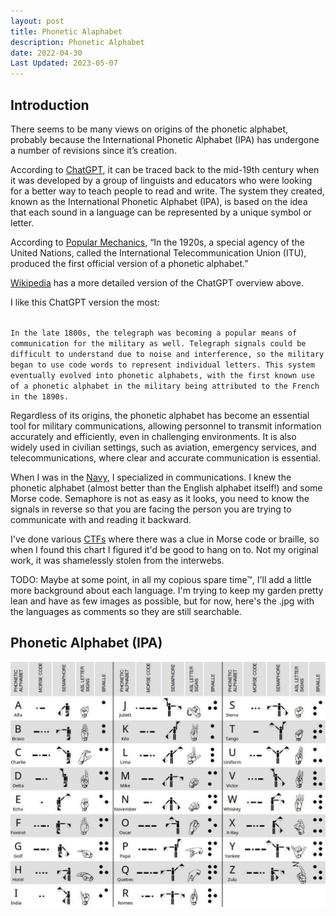 ```yaml
---
layout: post
title: Phonetic Alaphabet
description: Phonetic Alphabet
date: 2022-04-30
Last Updated: 2023-05-07
---
```

## Introduction
There seems to be many views on origins of the phonetic alphabet, probably because the International Phonetic Alphabet (IPA) has undergone a number of revisions since it’s creation. 

According to <a href="https://chat.openai.com/" class="hvr-wobble-skew">ChatGPT</a>, it can be traced back to the mid-19th century when it was developed by a group of linguists and educators who were looking for a better way to teach people to read and write. The system they created, known as the International Phonetic Alphabet (IPA), is based on the idea that each sound in a language can be represented by a unique symbol or letter.

According to <a href="https://www.popularmechanics.com/culture/a39297126/origin-of-the-nato-phonetic-alphabet/" class="hvr-wobble-skew">Popular Mechanics</a>, “In the 1920s, a special agency of the United Nations, called the International Telecommunication Union (ITU), produced the first official version of a phonetic alphabet.”

<a href="https://en.wikipedia.org/wiki/International_Phonetic_Alphabet#History" class="hvr-wobble-skew">Wikipedia</a> has a more detailed version of the ChatGPT overview above.

I like this ChatGPT version the most:

<code>
In the late 1800s, the telegraph was becoming a popular means of communication for the military as well. Telegraph signals could be difficult to understand due to noise and interference, so the military began to use code words to represent individual letters. This system eventually evolved into phonetic alphabets, with the first known use of a phonetic alphabet in the military being attributed to the French in the 1890s.
</code>

Regardless of its origins, the phonetic alphabet has become an essential tool for military communications, allowing personnel to transmit information accurately and efficiently, even in challenging environments. It is also widely used in civilian settings, such as aviation, emergency services, and telecommunications, where clear and accurate communication is essential.

When I was in the <a href="/life/in-the-navy/" class="hvr-wobble-skew">Navy</a>, I specialized in communications.  I knew the phonetic alphabet (almost better than the English alphabet itself!) and some Morse code. Semaphore is not as easy as it looks, you need to know the signals in reverse so that you are facing the person you are trying to communicate with and reading it backward.

I've done various <a href="/tech/" class="hvr-wobble-skew">CTFs</a> where there was a clue in Morse code or braille, so when I found this chart I figured it'd be good to hang on to.  Not my original work, it was shamelessly stolen from the interwebs.

TODO: Maybe at some point, in all my copious spare time™, I'll add a little more background about each language.  I'm trying to keep my garden pretty lean and have as few images as possible, but for now, here's the .jpg with the languages as comments so they are still searchable.

## Phonetic Alphabet (IPA)
[IPA - Morse Code - Semaphore - ASL (Hand Language) - Braille]: # 

![Alphabet](/assets/images/Phonetic.jpg)